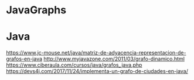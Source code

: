 # JavaGraphs
# Java
https://www.jc-mouse.net/java/matriz-de-adyacencia-representacion-de-grafos-en-java
http://www.myjavazone.com/2011/03/grafo-dinamico.html
https://www.ciberaula.com/cursos/java/grafos_java.php
https://devs4j.com/2017/11/24/implementa-un-grafo-de-ciudades-en-java/
